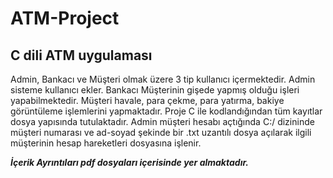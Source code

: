 # ATM-Project
## C dili ATM uygulaması
Admin, Bankacı ve Müşteri olmak üzere 3 tip kullanıcı içermektedir. Admin sisteme kullanıcı ekler. Bankacı Müşterinin gişede yapmış olduğu
işleri yapabilmektedir. Müşteri havale, para çekme, para yatırma, bakiye görüntüleme işlemlerini yapmaktadır. Proje C ile kodlandığından 
tüm kayıtlar dosya yapısında tutulaktadır. Admin müşteri hesabı açtığında C:/ dizininde müşteri numarası ve ad-soyad şekinde bir .txt
uzantılı dosya açılarak ilgili müşterinin hesap hareketleri dosyasına işlenir.

***İçerik Ayrıntıları pdf dosyaları içerisinde yer almaktadır.***
